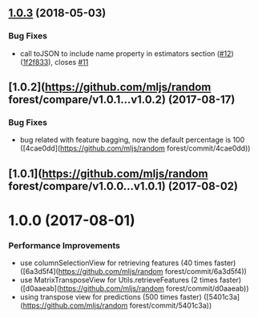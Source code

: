 <a name="1.0.3"></a>
## [1.0.3](https://github.com/mljs/random-forest/compare/v1.0.2...v1.0.3) (2018-05-03)


### Bug Fixes

* call toJSON to include name property in estimators section ([#12](https://github.com/mljs/random-forest/issues/12)) ([1f2f833](https://github.com/mljs/random-forest/commit/1f2f833)), closes [#11](https://github.com/mljs/random-forest/issues/11)



<a name="1.0.2"></a>
## [1.0.2](https://github.com/mljs/random forest/compare/v1.0.1...v1.0.2) (2017-08-17)


### Bug Fixes

* bug related with feature bagging, now the default percentage is 100 ([4cae0dd](https://github.com/mljs/random forest/commit/4cae0dd))



<a name="1.0.1"></a>
## [1.0.1](https://github.com/mljs/random forest/compare/v1.0.0...v1.0.1) (2017-08-02)



<a name="1.0.0"></a>
# 1.0.0 (2017-08-01)


### Performance Improvements

* use columnSelectionView for retrieving features (40 times faster) ([6a3d5f4](https://github.com/mljs/random forest/commit/6a3d5f4))
* use MatrixTransposeView for Utils.retrieveFeatures (2 times faster) ([d0aaeab](https://github.com/mljs/random forest/commit/d0aaeab))
* using transpose view for predictions (500 times faster) ([5401c3a](https://github.com/mljs/random forest/commit/5401c3a))



